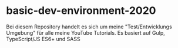 # basic-dev-environment-2020

Bei diesem Repository handelt es sich um meine "Test/Entwicklungs Umgebung" für alle meine YouTube Tutorials. Es basiert auf Gulp, TypeScript/JS ES6+ und SASS
